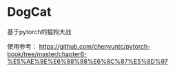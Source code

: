 # DogCat
基于pytorch的猫狗大战


使用参考：
https://github.com/chenyuntc/pytorch-book/tree/master/chapter6-%E5%AE%9E%E6%88%98%E6%8C%87%E5%8D%97